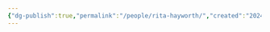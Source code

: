 ```yaml
---
{"dg-publish":true,"permalink":"/people/rita-hayworth/","created":"2024-03-13","updated":"2024-03-13"}
---
```


